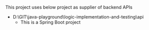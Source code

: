 This project uses below project as supplier of backend APIs

- D:\GIT\java-playground\logic-implementation-and-testing\api
  - This is a Spring Boot project